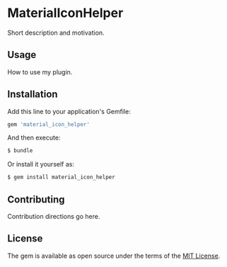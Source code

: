 # MaterialIconHelper
Short description and motivation.

## Usage
How to use my plugin.

## Installation
Add this line to your application's Gemfile:

```ruby
gem 'material_icon_helper'
```

And then execute:
```bash
$ bundle
```

Or install it yourself as:
```bash
$ gem install material_icon_helper
```

## Contributing
Contribution directions go here.

## License
The gem is available as open source under the terms of the [MIT License](http://opensource.org/licenses/MIT).
